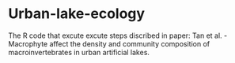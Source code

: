 # Urban-lake-ecology

The R code that excute excute steps discribed in paper: Tan et al. - Macrophyte affect the density and community composition of macroinvertebrates in urban artificial lakes.

